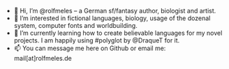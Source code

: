 - 👋 Hi, I’m @rolfmeles – a German sf/fantasy author, biologist and artist.
- 👀 I’m interested in fictional languages, biology, usage of the dozenal system, computer fonts and worldbuilding.
- 🌱 I’m currently learning how to create believable languages for my novel projects. I am happily using #polyglot by @DraqueT for it.
- 📫 You can message me here on Github or email me: mail[at]rolfmeles.de

<!---
rolfmeles/rolfmeles is a ✨ special ✨ repository because its `README.md` (this file) appears on your GitHub profile.
You can click the Preview link to take a look at your changes.
--->
